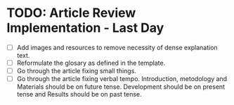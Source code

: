 # TODO: Article Review Implementation - Last Day

- [ ] Add images and resources to remove necessity of dense explanation text.
- [ ] Reformulate the glosary as defined in the template.
- [ ] Go through the article fixing small things.
- [ ] Go through the article fixing verbal tempo. Introduction, metodology and Materials should be on future tense. Development should be on present tense and Results should be on past tense.

